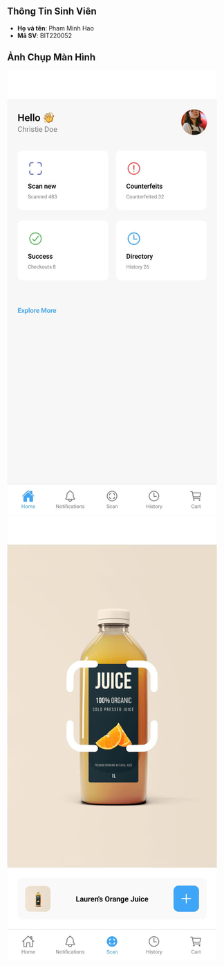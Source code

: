 ## Thông Tin Sinh Viên
- **Họ và tên**: Pham Minh Hao
- **Mã SV**: BIT220052

## Ảnh Chụp Màn Hình
![alt](HomeScreen.jpg)
![alt](ScanScreen.jpg)